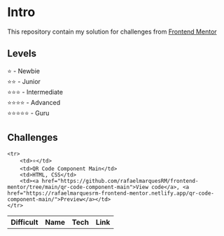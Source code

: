 # Intro
This repository contain my solution for challenges from [Frontend Mentor](https://www.frontendmentor.io/)

## Levels
⭐ - Newbie <br>
⭐⭐ - Junior <br>
⭐⭐⭐ - Intermediate <br> 
⭐⭐⭐⭐ - Advanced <br>
⭐⭐⭐⭐⭐ - Guru <br>

## Challenges
   <table>
    <tr>
        <th>Difficult</th>
        <th>Name</th>
        <th>Tech</th>
        <th>Link</th>
    </tr>
   
    <tr>
        <td>⭐</td>
        <td>QR Code Component Main</td>
        <td>HTML, CSS</td>
        <td><a href="https://github.com/rafaelmarquesRM/frontend-mentor/tree/main/qr-code-component-main">View code</a>, <a href="https://rafaelmarquesrm-frontend-mentor.netlify.app/qr-code-component-main/">Preview</a></td>
    </tr>
   </table>

